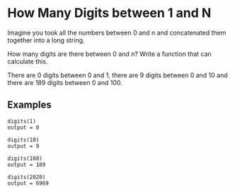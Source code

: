 # How Many Digits between 1 and N

Imagine you took all the numbers between 0 and n and concatenated them together into a long string.

How many digits are there between 0 and n? Write a function that can calculate this.

There are 0 digits between 0 and 1, there are 9 digits between 0 and 10 and there are 189 digits between 0 and 100.

## Examples
```
digits(1)
output = 0

digits(10)
output = 9

digits(100)
output = 189

digits(2020)
output = 6969
```
